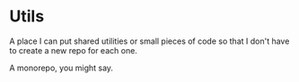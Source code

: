# Utils

A place I can put shared utilities or small pieces of code so that I don't have to create a new repo for each one.

A monorepo, you might say.
